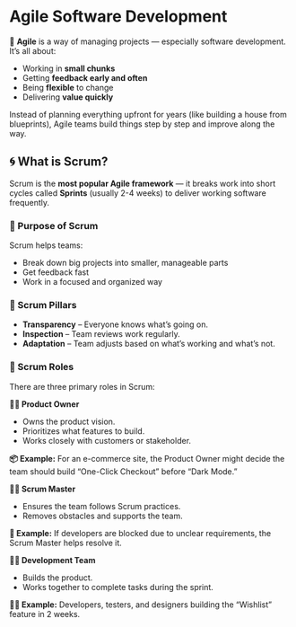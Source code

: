 # Agile Software Development

🧠 **Agile** is a way of managing projects — especially software development. It’s all about:

- Working in **small chunks**
- Getting **feedback early and often**
- Being **flexible** to change
- Delivering **value quickly**

Instead of planning everything upfront for years (like building a house from blueprints), Agile teams build things step by step and improve along the way.

## 🌀 What is Scrum?

Scrum is the **most popular Agile framework** — it breaks work into short cycles called **Sprints** (usually 2-4 weeks) to deliver working software frequently.

### 📌 Purpose of Scrum

Scrum helps teams:

- Break down big projects into smaller, manageable parts
- Get feedback fast
- Work in a focused and organized way

### 🧱 Scrum Pillars

- **Transparency** – Everyone knows what’s going on.
- **Inspection** – Team reviews work regularly.
- **Adaptation** – Team adjusts based on what’s working and what’s not.

### 👥 Scrum Roles

There are three primary roles in Scrum:

**🧑‍💼 Product Owner**

- Owns the product vision.
- Prioritizes what features to build.
- Works closely with customers or stakeholder.

**📦 Example:** For an e-commerce site, the Product Owner might decide the team should build “One-Click Checkout” before “Dark Mode.”


**👨‍🏫 Scrum Master**

- Ensures the team follows Scrum practices.
- Removes obstacles and supports the team.

**🚧 Example:** If developers are blocked due to unclear requirements, the Scrum Master helps resolve it.

**🧑‍💻 Development Team**

- Builds the product.
- Works together to complete tasks during the sprint.

**👨‍💻 Example:** Developers, testers, and designers building the “Wishlist” feature in 2 weeks.


